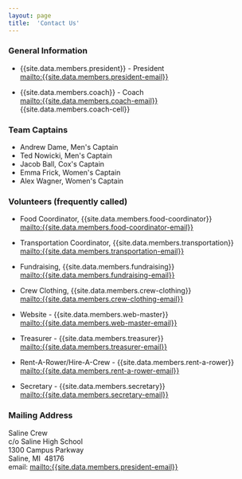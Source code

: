 ```yaml
---
layout: page
title:  'Contact Us'
---
```

### General Information

-   {{site.data.members.president}} - <span>Presi</span><span>dent</span>  
    [mailto:{{site.data.members.president-email}}](mailto:{{site.data.members.president-email}})

-   {{site.data.members.coach}} - Coach  
    [mailto:{{site.data.members.coach-email}}](mailto:{{site.data.members.coach-email}})  
    {{site.data.members.coach-cell}}

### Team Captains

-   Andrew Dame, Men's Captain
-   Ted Nowicki, Men's Captain
-   Jacob Ball, Cox's Captain
-   Emma Frick, Women's Captain
-   Alex Wagner, Women's Captain

### Volunteers (frequently called)

-   Food Coordinator, {{site.data.members.food-coordinator}}  
    [mailto:{{site.data.members.food-coordinator-email}}](mailto:{{site.data.members.food-coordinator-email}})

-   Transportation Coordinator, {{site.data.members.transportation}}  
    [mailto:{{site.data.members.transportation-email}}](mailto:{{site.data.members.transportation-email}})

-   Fundraising, {{site.data.members.fundraising}}  
    [mailto:{{site.data.members.fundraising-email}}](mailto:{{site.data.members.fundraising-email}})

-   Crew Clothing, {{site.data.members.crew-clothing}}  
    [mailto:{{site.data.members.crew-clothing-email}}](mailto:{{site.data.members.crew-clothing-email}})

-   Website - {{site.data.members.web-master}}  
    [mailto:{{site.data.members.web-master-email}}](mailto:{{site.data.members.web-master-email}})

-   Treasurer - {{site.data.members.treasurer}}  
    [mailto:{{site.data.members.treasurer-email}}](mailto:{{site.data.members.treasurer-email}})

-   Rent-A-Rower/Hire-A-Crew - {{site.data.members.rent-a-rower}}  
    [mailto:{{site.data.members.rent-a-rower-email}}](mailto:{{site.data.members.rent-a-rower-email}})

-   Secretary - {{site.data.members.secretary}}  
    [mailto:{{site.data.members.secretary-email}}](mailto:{{site.data.members.secretary-email}})
    
### Mailing Address

Saline Crew  
c/o Saline High School  
1300 Campus Parkway  
Saline, MI  48176  
email:
[mailto:{{site.data.members.president-email}}](mailto:{{site.data.members.president-email}})
